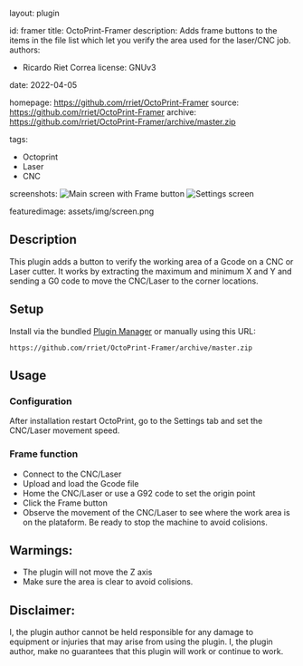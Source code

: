 
layout: plugin

id: framer
title: OctoPrint-Framer
description: Adds frame buttons to the items in the file list which let you verify the area used for the laser/CNC job.
authors:
- Ricardo Riet Correa
license: GNUv3

date: 2022-04-05

homepage: https://github.com/rriet/OctoPrint-Framer
source: https://github.com/rriet/OctoPrint-Framer
archive: https://github.com/rriet/OctoPrint-Framer/archive/master.zip

tags:
- Octoprint
- Laser
- CNC

screenshots:
![Main screen with Frame button](https://github.com/rriet/OctoPrint-Framer/blob/master/assets/img/screen.png "Frame button and plugin output")
![Settings screen](https://github.com/rriet/OctoPrint-Framer/blob/master/assets/img/screen.png "Settings screen")

featuredimage: assets/img/screen.png

## Description
This plugin adds a button to verify the working area of a Gcode on a CNC or Laser cutter.
It works by extracting the maximum and minimum X and Y and sending a G0 code to move the CNC/Laser to the corner locations.

## Setup

Install via the bundled [Plugin Manager](https://docs.octoprint.org/en/master/bundledplugins/pluginmanager.html) or manually using this URL:

    https://github.com/rriet/OctoPrint-Framer/archive/master.zip

## Usage
### Configuration
After installation restart OctoPrint, go to the Settings tab and set the CNC/Laser movement speed.

### Frame function
- Connect to the CNC/Laser
- Upload and load the Gcode file
- Home the CNC/Laser or use a G92 code to set the origin point
- Click the Frame button
- Observe the movement of the CNC/Laser to see where the work area is on the plataform. Be ready to stop the machine to avoid colisions.

## Warmings: 
- The plugin will not move the Z axis
- Make sure the area is clear to avoid colisions.

## Disclaimer:
I, the plugin author cannot be held responsible for any damage to equipment or injuries that may arise from using the plugin. I, the plugin author, make no guarantees that this plugin will work or continue to work.

